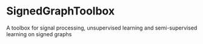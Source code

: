 # SignedGraphToolbox
A toolbox for signal processing, unsupervised learning and semi-supervised learning on signed graphs
